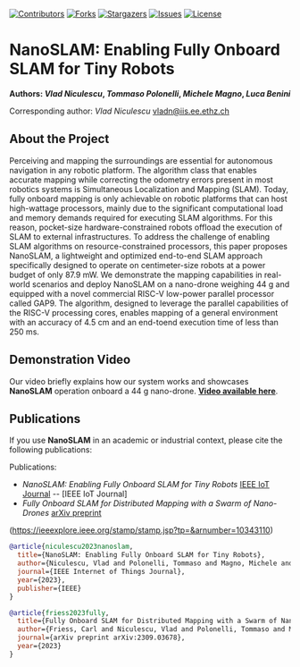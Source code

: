 [![Contributors][contributors-shield]][contributors-url]
[![Forks][forks-shield]][forks-url]
[![Stargazers][stars-shield]][stars-url]
[![Issues][issues-shield]][issues-url]
[![License][license-shield]][license-url]

# NanoSLAM: Enabling Fully Onboard SLAM for Tiny Robots

**Authors: *Vlad Niculescu*, *Tommaso Polonelli*, *Michele Magno*, *Luca Benini*** 

Corresponding author: *Vlad Niculescu* <vladn@iis.ee.ethz.ch>  

## About the Project
Perceiving and mapping the surroundings are essential for autonomous navigation in any robotic platform. The algorithm class that enables accurate mapping while correcting the odometry errors present in most robotics systems is Simultaneous Localization and Mapping (SLAM). Today, fully onboard mapping is only achievable on robotic platforms that can host high-wattage processors, mainly due to the significant computational load and memory demands required for executing SLAM algorithms. For this reason, pocket-size hardware-constrained robots offload the execution of SLAM to external infrastructures. To address the challenge of enabling SLAM algorithms on resource-constrained processors, this paper proposes NanoSLAM, a lightweight and optimized end-to-end SLAM approach specifically designed to operate on centimeter-size robots at a power budget of only 87.9 mW. We demonstrate the mapping capabilities in real-world scenarios and deploy NanoSLAM on a nano-drone weighing 44 g and equipped with a novel commercial RISC-V low-power parallel processor called GAP9. The algorithm, designed to leverage the parallel capabilities of the RISC-V processing cores, enables mapping of a general environment with an accuracy of 4.5 cm and an end-toend execution time of less than 250 ms.

## Demonstration Video
Our video briefly explains how our system works and showcases **NanoSLAM** operation onboard a 44 g nano-drone. [**Video available here**](https://www.youtube.com/watch?v=XUSVLHJ87J0).

## Publications
If you use **NanoSLAM** in an academic or industrial context, please cite the following publications:

Publications: 
* *NanoSLAM: Enabling Fully Onboard SLAM for Tiny Robots* [IEEE IoT Journal](https://ieeexplore.ieee.org/stamp/stamp.jsp?tp=&arnumber=10343110) -- [IEEE IoT Journal]
* *Fully Onboard SLAM for Distributed Mapping with a Swarm of Nano-Drones* [arXiv preprint](https://arxiv.org/pdf/2309.03678.pdf)


(https://ieeexplore.ieee.org/stamp/stamp.jsp?tp=&arnumber=10343110)
```bibtex
@article{niculescu2023nanoslam,
  title={NanoSLAM: Enabling Fully Onboard SLAM for Tiny Robots},
  author={Niculescu, Vlad and Polonelli, Tommaso and Magno, Michele and Benini, Luca},
  journal={IEEE Internet of Things Journal},
  year={2023},
  publisher={IEEE}
}
```

```bibtex
@article{friess2023fully,
  title={Fully Onboard SLAM for Distributed Mapping with a Swarm of Nano-Drones},
  author={Friess, Carl and Niculescu, Vlad and Polonelli, Tommaso and Magno, Michele and Benini, Luca},
  journal={arXiv preprint arXiv:2309.03678},
  year={2023}
}
```

<!-- MARKDOWN LINKS & IMAGES -->
<!-- https://www.markdownguide.org/basic-syntax/#reference-style-links -->


[contributors-shield]: https://img.shields.io/github/contributors/ETH-PBL/NanoSLAM.svg?style=flat-square
[contributors-url]: https://github.com/ETH-PBL/NanoSLAM/graphs/contributors
[forks-shield]: https://img.shields.io/github/forks/ETH-PBL/NanoSLAM.svg?style=flat-square
[forks-url]: https://github.com/ETH-PBL/NanoSLAM/network/members
[stars-shield]: https://img.shields.io/github/stars/ETH-PBL/NanoSLAM.svg?style=flat-square
[stars-url]: https://github.com/ETH-PBL/NanoSLAM/stargazers
[issues-shield]: https://img.shields.io/github/issues/ETH-PBL/NanoSLAM.svg?style=flat-square
[issues-url]: https://github.com/ETH-PBL/NanoSLAM/issues
[license-shield]: https://img.shields.io/github/license/ETH-PBL/NanoSLAM.svg?style=flat-square
[license-url]: https://github.com/ETH-PBL/NanoSLAM/blob/master/LICENSE
[product-screenshot]: pics/drone.png
